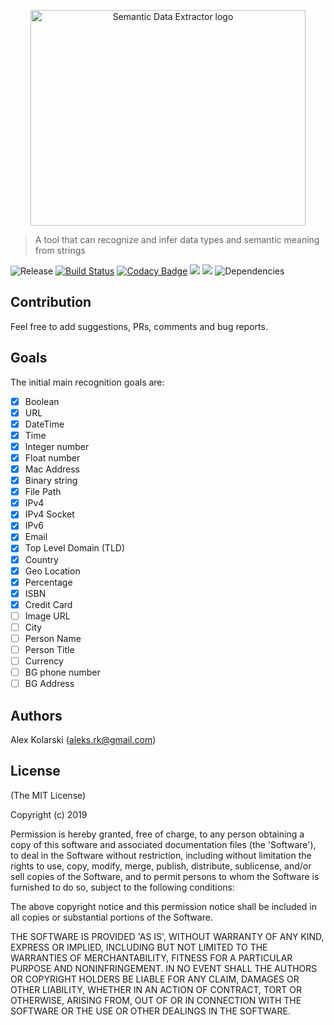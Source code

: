 <p align="center">
  <img width="440" height="345" src="https://raw.githubusercontent.com/kolarski/semanticDataExtractor/master/logo.png?raw=true" alt="Semantic Data Extractor logo">
</p>

> A tool that can recognize and infer data types and semantic meaning from strings

![Release](https://img.shields.io/github/release/kolarski/semanticDataExtractor.svg) [![Build Status](https://travis-ci.org/kolarski/semanticDataExtractor.svg?branch=master)](https://travis-ci.org/kolarski/semanticDataExtractor) [![Codacy Badge](https://api.codacy.com/project/badge/Grade/246f318de5194047afde4532bd8d186c)](https://www.codacy.com/app/kolarski/semanticDataExtractor?utm_source=github.com&utm_medium=referral&utm_content=kolarski/semanticDataExtractor&utm_campaign=Badge_Grade) <a href="https://codeclimate.com/github/kolarski/semanticDataExtractor/maintainability"><img src="https://api.codeclimate.com/v1/badges/3afb0d6655605a004c11/maintainability" /></a> <a href="https://codeclimate.com/github/kolarski/semanticDataExtractor/test_coverage"><img src="https://api.codeclimate.com/v1/badges/3afb0d6655605a004c11/test_coverage" /></a> ![Dependencies](https://img.shields.io/david/kolarski/semanticDataExtractor.svg)

## Contribution

Feel free to add suggestions, PRs, comments and bug reports.

## Goals

The initial main recognition goals are:

- [x] Boolean
- [x] URL
- [x] DateTime
- [x] Time
- [x] Integer number
- [x] Float number
- [x] Mac Address
- [x] Binary string
- [x] File Path
- [x] IPv4
- [x] IPv4 Socket
- [x] IPv6
- [x] Email
- [x] Top Level Domain (TLD)
- [x] Country
- [x] Geo Location
- [x] Percentage
- [x] ISBN
- [x] Credit Card
- [ ] Image URL
- [ ] City
- [ ] Person Name
- [ ] Person Title
- [ ] Currency
- [ ] BG phone number
- [ ] BG Address

## Authors

Alex Kolarski (aleks.rk@gmail.com)

## License

(The MIT License)

Copyright (c) 2019

Permission is hereby granted, free of charge, to any person obtaining
a copy of this software and associated documentation files (the
'Software'), to deal in the Software without restriction, including
without limitation the rights to use, copy, modify, merge, publish,
distribute, sublicense, and/or sell copies of the Software, and to
permit persons to whom the Software is furnished to do so, subject to
the following conditions:

The above copyright notice and this permission notice shall be
included in all copies or substantial portions of the Software.

THE SOFTWARE IS PROVIDED 'AS IS', WITHOUT WARRANTY OF ANY KIND,
EXPRESS OR IMPLIED, INCLUDING BUT NOT LIMITED TO THE WARRANTIES OF
MERCHANTABILITY, FITNESS FOR A PARTICULAR PURPOSE AND NONINFRINGEMENT.
IN NO EVENT SHALL THE AUTHORS OR COPYRIGHT HOLDERS BE LIABLE FOR ANY
CLAIM, DAMAGES OR OTHER LIABILITY, WHETHER IN AN ACTION OF CONTRACT,
TORT OR OTHERWISE, ARISING FROM, OUT OF OR IN CONNECTION WITH THE
SOFTWARE OR THE USE OR OTHER DEALINGS IN THE SOFTWARE.
